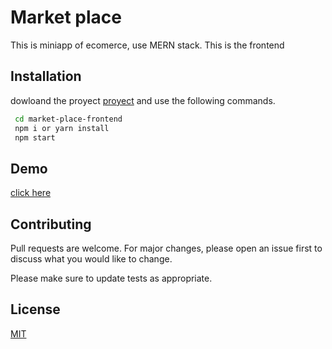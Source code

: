 # Market place

This is miniapp of ecomerce, use MERN stack. This is the frontend

## Installation

dowloand the proyect [proyect](https://github.com/Vente16/market-place-backend.git) and use the following commands.

```bash
 cd market-place-frontend
 npm i or yarn install
 npm start
```

## Demo

 [click here](https://market-place-61c87.web.app/)



## Contributing
Pull requests are welcome. For major changes, please open an issue first to discuss what you would like to change.

Please make sure to update tests as appropriate.

## License
[MIT](https://choosealicense.com/licenses/mit/)
